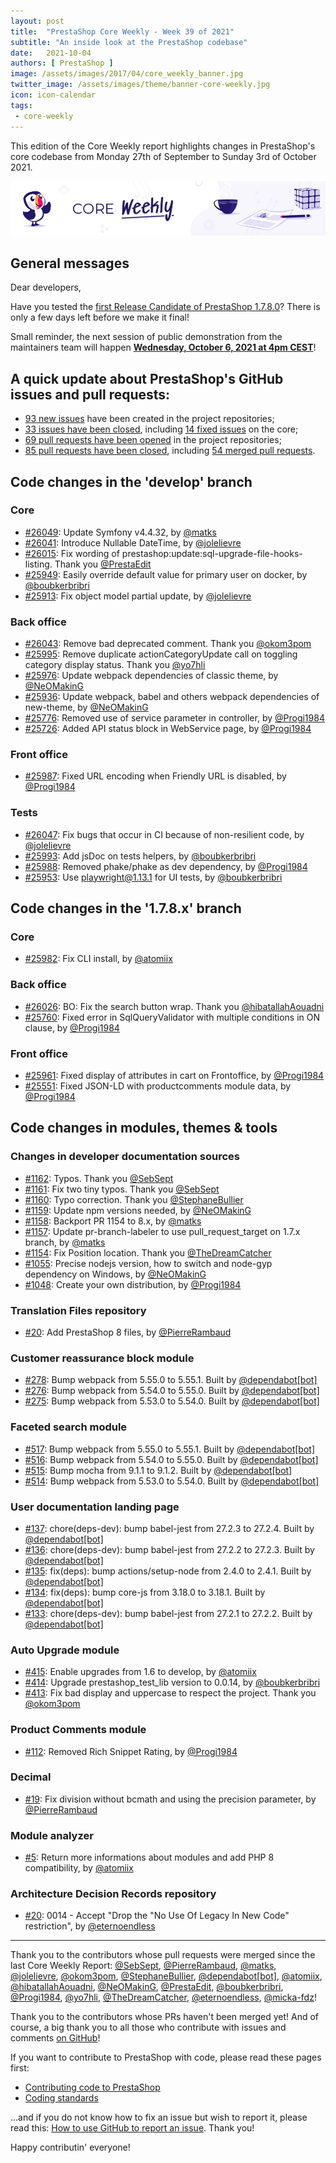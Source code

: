 ```yaml
---
layout: post
title:  "PrestaShop Core Weekly - Week 39 of 2021"
subtitle: "An inside look at the PrestaShop codebase"
date:   2021-10-04
authors: [ PrestaShop ]
image: /assets/images/2017/04/core_weekly_banner.jpg
twitter_image: /assets/images/theme/banner-core-weekly.jpg
icon: icon-calendar
tags:
 - core-weekly
---
```


This edition of the Core Weekly report highlights changes in PrestaShop's core codebase from Monday 27th of September to Sunday 3rd of October 2021.

![Core Weekly banner](/assets/images/2018/12/banner-core-weekly.jpg)

## General messages

Dear developers,

Have you tested the [first Release Candidate of PrestaShop 1.7.8.0](https://build.prestashop.com/news/prestashop-1-7-8-0-rc-release/)? There is only a few days left before we make it final!

Small reminder, the next session of public demonstration from the maintainers team will happen [**Wednesday, October 6, 2021 at 4pm CEST**](https://www.youtube.com/watch?v=x37-QOockEo)!


## A quick update about PrestaShop's GitHub issues and pull requests:

- [93 new issues](https://github.com/search?q=org%3APrestaShop+is%3Apublic++-repo%3Aprestashop%2Fprestashop.github.io++is%3Aissue+created%3A2021-09-27..2021-10-03) have been created in the project repositories;
- [33 issues have been closed](https://github.com/search?q=org%3APrestaShop+is%3Apublic++-repo%3Aprestashop%2Fprestashop.github.io++is%3Aissue+closed%3A2021-09-27..2021-10-03), including [14 fixed issues](https://github.com/search?q=org%3APrestaShop+is%3Apublic++-repo%3Aprestashop%2Fprestashop.github.io++is%3Aissue+label%3Afixed+closed%3A2021-09-27..2021-10-03) on the core;
- [69 pull requests have been opened](https://github.com/search?q=org%3APrestaShop+is%3Apublic++-repo%3Aprestashop%2Fprestashop.github.io++is%3Apr+created%3A2021-09-27..2021-10-03) in the project repositories;
- [85 pull requests have been closed](https://github.com/search?q=org%3APrestaShop+is%3Apublic++-repo%3Aprestashop%2Fprestashop.github.io++is%3Apr+closed%3A2021-09-27..2021-10-03), including [54 merged pull requests](https://github.com/search?q=org%3APrestaShop+is%3Apublic++-repo%3Aprestashop%2Fprestashop.github.io++is%3Apr+merged%3A2021-09-27..2021-10-03).
        


## Code changes in the 'develop' branch


### Core
* [#26049](https://github.com/PrestaShop/PrestaShop/pull/26049): Update Symfony v4.4.32, by [@matks](https://github.com/matks)
* [#26041](https://github.com/PrestaShop/PrestaShop/pull/26041): Introduce Nullable DateTime, by [@jolelievre](https://github.com/jolelievre)
* [#26015](https://github.com/PrestaShop/PrestaShop/pull/26015): Fix wording of prestashop:update:sql-upgrade-file-hooks-listing. Thank you [@PrestaEdit](https://github.com/PrestaEdit)
* [#25949](https://github.com/PrestaShop/PrestaShop/pull/25949): Easily override default value for primary user on docker, by [@boubkerbribri](https://github.com/boubkerbribri)
* [#25913](https://github.com/PrestaShop/PrestaShop/pull/25913): Fix object model partial update, by [@jolelievre](https://github.com/jolelievre)


### Back office
* [#26043](https://github.com/PrestaShop/PrestaShop/pull/26043): Remove bad deprecated comment. Thank you [@okom3pom](https://github.com/okom3pom)
* [#25995](https://github.com/PrestaShop/PrestaShop/pull/25995): Remove duplicate actionCategoryUpdate call on toggling category display status. Thank you [@yo7hli](https://github.com/yo7hli)
* [#25976](https://github.com/PrestaShop/PrestaShop/pull/25976): Update webpack dependencies of classic theme, by [@NeOMakinG](https://github.com/NeOMakinG)
* [#25936](https://github.com/PrestaShop/PrestaShop/pull/25936): Update webpack, babel and others webpack dependencies of new-theme, by [@NeOMakinG](https://github.com/NeOMakinG)
* [#25776](https://github.com/PrestaShop/PrestaShop/pull/25776): Removed use of service parameter in controller, by [@Progi1984](https://github.com/Progi1984)
* [#25726](https://github.com/PrestaShop/PrestaShop/pull/25726): Added API status block in WebService page, by [@Progi1984](https://github.com/Progi1984)


### Front office
* [#25987](https://github.com/PrestaShop/PrestaShop/pull/25987): Fixed URL encoding when Friendly URL is disabled, by [@Progi1984](https://github.com/Progi1984)


### Tests
* [#26047](https://github.com/PrestaShop/PrestaShop/pull/26047): Fix bugs that occur in CI because of non-resilient code, by [@jolelievre](https://github.com/jolelievre)
* [#25993](https://github.com/PrestaShop/PrestaShop/pull/25993): Add jsDoc on tests helpers, by [@boubkerbribri](https://github.com/boubkerbribri)
* [#25988](https://github.com/PrestaShop/PrestaShop/pull/25988): Removed phake/phake as dev dependency, by [@Progi1984](https://github.com/Progi1984)
* [#25953](https://github.com/PrestaShop/PrestaShop/pull/25953): Use playwright@1.13.1 for UI tests, by [@boubkerbribri](https://github.com/boubkerbribri)


## Code changes in the '1.7.8.x' branch


### Core
* [#25982](https://github.com/PrestaShop/PrestaShop/pull/25982): Fix CLI install, by [@atomiix](https://github.com/atomiix)


### Back office
* [#26026](https://github.com/PrestaShop/PrestaShop/pull/26026): BO: Fix the search button wrap. Thank you [@hibatallahAouadni](https://github.com/hibatallahAouadni)
* [#25760](https://github.com/PrestaShop/PrestaShop/pull/25760): Fixed error in SqlQueryValidator with multiple conditions in ON clause, by [@Progi1984](https://github.com/Progi1984)


### Front office
* [#25961](https://github.com/PrestaShop/PrestaShop/pull/25961): Fixed display of attributes in cart on Frontoffice, by [@Progi1984](https://github.com/Progi1984)
* [#25551](https://github.com/PrestaShop/PrestaShop/pull/25551): Fixed JSON-LD with productcomments module data, by [@Progi1984](https://github.com/Progi1984)


## Code changes in modules, themes & tools


### Changes in developer documentation sources
* [#1162](https://github.com/PrestaShop/docs/pull/1162): Typos. Thank you [@SebSept](https://github.com/SebSept)
* [#1161](https://github.com/PrestaShop/docs/pull/1161): Fix two tiny typos. Thank you [@SebSept](https://github.com/SebSept)
* [#1160](https://github.com/PrestaShop/docs/pull/1160): Typo correction. Thank you [@StephaneBullier](https://github.com/StephaneBullier)
* [#1159](https://github.com/PrestaShop/docs/pull/1159): Update npm versions needed, by [@NeOMakinG](https://github.com/NeOMakinG)
* [#1158](https://github.com/PrestaShop/docs/pull/1158): Backport PR 1154 to 8.x, by [@matks](https://github.com/matks)
* [#1157](https://github.com/PrestaShop/docs/pull/1157): Update pr-branch-labeler to use pull_request_target on 1.7.x branch, by [@matks](https://github.com/matks)
* [#1154](https://github.com/PrestaShop/docs/pull/1154): Fix Position location. Thank you [@TheDreamCatcher](https://github.com/TheDreamCatcher)
* [#1055](https://github.com/PrestaShop/docs/pull/1055): Precise nodejs version, how to switch and node-gyp dependency on Windows, by [@NeOMakinG](https://github.com/NeOMakinG)
* [#1048](https://github.com/PrestaShop/docs/pull/1048): Create your own distribution, by [@Progi1984](https://github.com/Progi1984)


### Translation Files repository
* [#20](https://github.com/PrestaShop/TranslationFiles/pull/20): Add PrestaShop 8 files, by [@PierreRambaud](https://github.com/PierreRambaud)


### Customer reassurance block module
* [#278](https://github.com/PrestaShop/blockreassurance/pull/278): Bump webpack from 5.55.0 to 5.55.1. Built by [@dependabot[bot]](https://github.com/apps/dependabot)
* [#276](https://github.com/PrestaShop/blockreassurance/pull/276): Bump webpack from 5.54.0 to 5.55.0. Built by [@dependabot[bot]](https://github.com/apps/dependabot)
* [#275](https://github.com/PrestaShop/blockreassurance/pull/275): Bump webpack from 5.53.0 to 5.54.0. Built by [@dependabot[bot]](https://github.com/apps/dependabot)


### Faceted search module
* [#517](https://github.com/PrestaShop/ps_facetedsearch/pull/517): Bump webpack from 5.55.0 to 5.55.1. Built by [@dependabot[bot]](https://github.com/apps/dependabot)
* [#516](https://github.com/PrestaShop/ps_facetedsearch/pull/516): Bump webpack from 5.54.0 to 5.55.0. Built by [@dependabot[bot]](https://github.com/apps/dependabot)
* [#515](https://github.com/PrestaShop/ps_facetedsearch/pull/515): Bump mocha from 9.1.1 to 9.1.2. Built by [@dependabot[bot]](https://github.com/apps/dependabot)
* [#514](https://github.com/PrestaShop/ps_facetedsearch/pull/514): Bump webpack from 5.53.0 to 5.54.0. Built by [@dependabot[bot]](https://github.com/apps/dependabot)


### User documentation landing page
* [#137](https://github.com/PrestaShop/user-documentation-landing/pull/137): chore(deps-dev): bump babel-jest from 27.2.3 to 27.2.4. Built by [@dependabot[bot]](https://github.com/apps/dependabot)
* [#136](https://github.com/PrestaShop/user-documentation-landing/pull/136): chore(deps-dev): bump babel-jest from 27.2.2 to 27.2.3. Built by [@dependabot[bot]](https://github.com/apps/dependabot)
* [#135](https://github.com/PrestaShop/user-documentation-landing/pull/135): fix(deps): bump actions/setup-node from 2.4.0 to 2.4.1. Built by [@dependabot[bot]](https://github.com/apps/dependabot)
* [#134](https://github.com/PrestaShop/user-documentation-landing/pull/134): fix(deps): bump core-js from 3.18.0 to 3.18.1. Built by [@dependabot[bot]](https://github.com/apps/dependabot)
* [#133](https://github.com/PrestaShop/user-documentation-landing/pull/133): chore(deps-dev): bump babel-jest from 27.2.1 to 27.2.2. Built by [@dependabot[bot]](https://github.com/apps/dependabot)


### Auto Upgrade module
* [#415](https://github.com/PrestaShop/autoupgrade/pull/415): Enable upgrades from 1.6 to develop, by [@atomiix](https://github.com/atomiix)
* [#414](https://github.com/PrestaShop/autoupgrade/pull/414): Upgrade prestashop_test_lib version to 0.0.14, by [@boubkerbribri](https://github.com/boubkerbribri)
* [#413](https://github.com/PrestaShop/autoupgrade/pull/413): Fix bad display and uppercase to respect the project. Thank you [@okom3pom](https://github.com/okom3pom)


### Product Comments module
* [#112](https://github.com/PrestaShop/productcomments/pull/112): Removed Rich Snippet Rating, by [@Progi1984](https://github.com/Progi1984)


### Decimal
* [#19](https://github.com/PrestaShop/decimal/pull/19): Fix division without bcmath and using the precision parameter, by [@PierreRambaud](https://github.com/PierreRambaud)


### Module analyzer 
* [#5](https://github.com/PrestaShop/psssst/pull/5): Return more informations about modules and add PHP 8 compatibility, by [@atomiix](https://github.com/atomiix)


### Architecture Decision Records repository
* [#20](https://github.com/PrestaShop/ADR/pull/20): 0014 - Accept "Drop the "No Use Of Legacy In New Code" restriction", by [@eternoendless](https://github.com/eternoendless)


<hr />

Thank you to the contributors whose pull requests were merged since the last Core Weekly Report: [@SebSept](https://github.com/SebSept), [@PierreRambaud](https://github.com/PierreRambaud), [@matks](https://github.com/matks), [@jolelievre](https://github.com/jolelievre), [@okom3pom](https://github.com/okom3pom), [@StephaneBullier](https://github.com/StephaneBullier), [@dependabot[bot]](https://github.com/apps/dependabot), [@atomiix](https://github.com/atomiix), [@hibatallahAouadni](https://github.com/hibatallahAouadni), [@NeOMakinG](https://github.com/NeOMakinG), [@PrestaEdit](https://github.com/PrestaEdit), [@boubkerbribri](https://github.com/boubkerbribri), [@Progi1984](https://github.com/Progi1984), [@yo7hli](https://github.com/yo7hli), [@TheDreamCatcher](https://github.com/TheDreamCatcher), [@eternoendless](https://github.com/eternoendless), [@micka-fdz](https://github.com/micka-fdz)!

Thank you to the contributors whose PRs haven't been merged yet! And of course, a big thank you to all those who contribute with issues and comments [on GitHub](https://github.com/PrestaShop/PrestaShop)!

If you want to contribute to PrestaShop with code, please read these pages first:

 * [Contributing code to PrestaShop](https://devdocs.prestashop.com/1.7/contribute/contribution-guidelines/)
 * [Coding standards](https://devdocs.prestashop.com/1.7/development/coding-standards/)

...and if you do not know how to fix an issue but wish to report it, please read this: [How to use GitHub to report an issue](https://devdocs.prestashop.com/1.7/contribute/contribute-reporting-issues/). Thank you!

Happy contributin' everyone!

